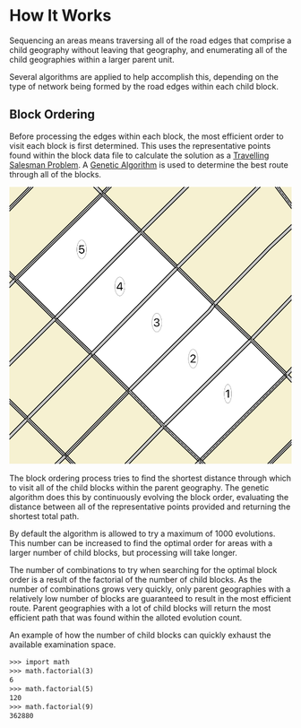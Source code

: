 # How It Works

Sequencing an areas means traversing all of the road edges that comprise a child geography without leaving that geography, and enumerating all of the child geographies within a larger parent unit.

Several algorithms are applied to help accomplish this, depending on the type of network being formed by the road edges within each child block.

## Block Ordering

Before processing the edges within each block, the most efficient order to visit each block is first determined. This uses the representative points found within the block data file to calculate the solution as a [Travelling Salesman Problem](https://en.wikipedia.org/wiki/Travelling_salesman_problem). A [Genetic Algorithm](https://en.wikipedia.org/wiki/Genetic_algorithm) is used to determine the best route through all of the blocks.

![An example of a set of blocks with an order value applied](images/block_ordering_example.png)

The block ordering process tries to find the shortest distance through which to visit all of the child blocks within the parent geography. The genetic algorithm does this by continuously evolving the block order, evaluating the distance between all of the representative points provided and returning the shortest total path.

By default the algorithm is allowed to try a maximum of 1000 evolutions. This number can be increased to find the optimal order for areas with a larger number of child blocks, but processing will take longer.

The number of combinations to try when searching for the optimal block order is a result of the factorial of the number of child blocks. As the number of combinations grows very quickly, only parent geographies with a relatively low number of blocks are guaranteed to result in the most efficient route. Parent geographies with a lot of child blocks will return the most efficient path that was found within the alloted evolution count.

An example of how the number of child blocks can quickly exhaust the available examination space.

```
>>> import math
>>> math.factorial(3)
6
>>> math.factorial(5)
120
>>> math.factorial(9)
362880
```

